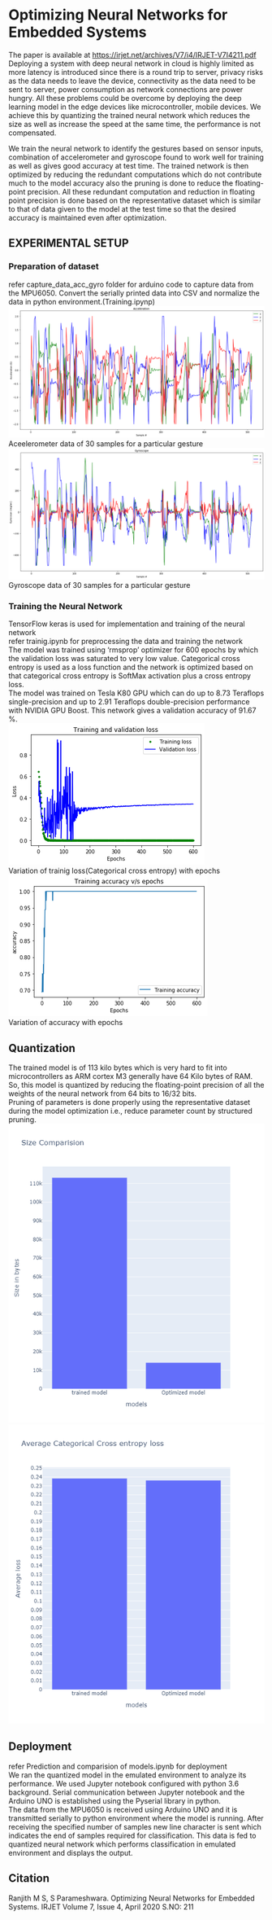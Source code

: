 # Optimizing Neural Networks for Embedded Systems
The paper is available at https://irjet.net/archives/V7/i4/IRJET-V7I4211.pdf  
Deploying a system with deep neural network in cloud is highly limited as more latency is introduced since there is a round trip to server, privacy risks as the data needs to leave the device, connectivity as the data need to be sent to server, power consumption as network connections are power hungry. All these problems could be overcome by deploying the deep learning model in the edge devices like microcontroller, mobile devices. We achieve this by quantizing the trained neural network which reduces the size as well as increase the speed at the same time, the performance is not compensated.  
  
We train the neural network to identify the gestures based on sensor inputs, combination of accelerometer and gyroscope found to work well for training as well as gives good accuracy at test time. The trained network is then optimized by reducing the redundant computations which do not contribute much to the model accuracy also the pruning is done to reduce the floating-point precision. All these redundant computation and reduction in floating point precision is done based on the representative dataset which is similar to that of data given to the model at the test time so that the desired accuracy is maintained even after optimization.  
## EXPERIMENTAL SETUP
### Preparation of dataset
refer capture_data_acc_gyro folder for arduino code to capture data from the MPU6050. Convert the serially printed data into CSV and normalize the data in python environment.(Training.ipynp)
![](images/accelrometer.png)
Aceelerometer data of 30 samples for a particular gesture
![](images/gyroscope.png)
Gyroscope data of 30 samples for a particular gesture
### Training the Neural Network
TensorFlow keras is used for implementation and training of the neural network  
refer trainig.ipynb for preprocessing the data and training the network   
The model was trained using ‘rmsprop’ optimizer for 600 epochs by which the validation loss was saturated to very low value. Categorical cross entropy is used as a loss function and the network is optimized based on that categorical cross entropy is SoftMax activation plus a cross entropy loss.   
The model was trained on Tesla K80 GPU which can do up to 8.73 Teraflops single-precision and up to 2.91 Teraflops double-precision performance with NVIDIA GPU Boost. This network gives a validation accuracy of 91.67 %.  
![](images/loss.png)  
Variation of trainig loss(Categorical cross entropy) with epochs  
![](images/accuracy.png)  
Variation of accuracy with epochs  
## Quantization
The trained model is of 113 kilo bytes which is very hard to fit into microcontrollers as ARM cortex M3 generally have 64 Kilo bytes of RAM. So, this model is quantized by reducing the floating-point precision of all the weights of the neural network from 64 bits to 16/32 bits.  
Pruning of parameters is done properly using the representative dataset during the model optimization i.e., reduce parameter count by structured pruning.   
![](images/size.png)  
![](images/loss_comp.png) 
## Deployment
refer Prediction and comparision of models.ipynb for deployment  
We ran the quantized model in the emulated environment to analyze its performance. We used Jupyter notebook configured with python 3.6 background. Serial communication between Jupyter notebook and the Arduino UNO is established using the Pyserial library in python.   
The data from the MPU6050 is received using Arduino UNO and it is transmitted serially to python environment where the model is running. After receiving the specified number of samples new line character is sent which indicates the end of samples required for classification. This data is fed to quantized neural network which performs classification in emulated environment and displays the output.
## Citation
Ranjith M S, S Parameshwara. Optimizing Neural Networks for Embedded Systems. IRJET Volume 7, Issue 4,  April 2020 S.NO: 211
